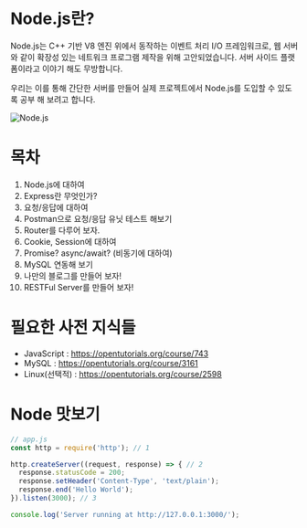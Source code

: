 # Node.js란?
Node.js는 C++ 기반 V8 엔진 위에서 동작하는 이벤트 처리 I/O 프레임워크로, 웹 서버와 같이 확장성 있는 네트워크 프로그램 제작을 위해 고안되었습니다. 서버 사이드 플랫폼이라고 이야기 해도 무방합니다.

우리는 이를 통해 간단한 서버를 만들어 실제 프로젝트에서 Node.js를 도입할 수 있도록 공부 해 보려고 합니다.

![Node.js](https://nodejs.org/static/images/logos/nodejs-new-pantone-black.png)

# 목차
1. Node.js에 대하여
2. Express란 무엇인가?
3. 요청/응답에 대하여
4. Postman으로 요청/응답 유닛 테스트 해보기
5. Router를 다루어 보자.
6. Cookie, Session에 대하여
7. Promise? async/await? (비동기에 대하여)
8. MySQL 연동해 보기
9. 나만의 블로그를 만들어 보자!
10. RESTFul Server를 만들어 보자!

# 필요한 사전 지식들
- JavaScript : <https://opentutorials.org/course/743>
- MySQL : <https://opentutorials.org/course/3161>
- Linux(선택적) : <https://opentutorials.org/course/2598>

# Node 맛보기
```javascript
// app.js
const http = require('http'); // 1

http.createServer((request, response) => { // 2
  response.statusCode = 200;
  response.setHeader('Content-Type', 'text/plain');
  response.end('Hello World');
}).listen(3000); // 3

console.log('Server running at http://127.0.0.1:3000/');
```
